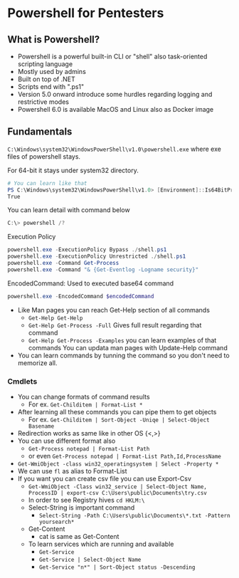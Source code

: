 # Powershell for Pentesters

## What is Powershell? 


- Powershell is a powerful built-in CLI or "shell" also task-oriented scripting language
- Mostly used by admins
- Built on top of .NET
- Scripts end with ".ps1"
- Version 5.0 onward introduce some hurdles regarding logging and restrictive modes
- Powershell 6.0 is available MacOS and Linux also as Docker image

## Fundamentals

```C:\Windows\system32\WindowsPowerShell\v1.0\powershell.exe``` where exe files of powershell stays.

For 64-bit it stays under system32 directory. 


```ps1
# You can learn like that
PS C:\Windows\system32\WindowsPowerShell\v1.0> [Environment]::Is64BitProcess
True 
```

You can learn detail with command below

```ps1
C:\> powershell /?
```


Execution Policy 

```ps1
powershell.exe -ExecutionPolicy Bypass ./shell.ps1
powershell.exe -ExecutionPolicy Unrestricted ./shell.ps1
powershell.exe -Command Get-Process
powershell.exe -Command "& {Get-Eventlog -Logname security}"
```

EncodedCommand: Used to executed base64 command

```ps1
powershell.exe -EncodedCommand $encodedCommand
```

- Like Man pages you can reach Get-Help section of all commands
  - ```Get-Help Get-Help```
  - ```Get-Help Get-Process -Full``` Gives full result regarding that command
  - ```Get-Help Get-Process -Examples``` you can learn examples of that commands You can updata man pages with Update-Help command
- You can learn commands by tunning the command so you don't need to memorize all. 


### Cmdlets

- You can change formats of command results
  - For ex. ```Get-Childitem | Format-List *```
- After learning all these commands you can pipe them to get objects
  - For ex. ```Get-Childitem | Sort-Object -Uniqe | Select-Object Basename```
- Redirection works as same like in other OS {<,>}
- You can use different format also
  - ```Get-Process notepad | Format-List Path```
  - or even ```Get-Process notepad | Format-List Path,Id,ProcessName```
- ```Get-WmiObject -class win32_operatingsystem | Select -Property *```
- We can use ```fl``` as alias to Format-List
- If you want you can create csv file you can use Export-Csv
  - ```Get-WmiObject -Class win32_service | Select-Object Name, ProcessID | export-csv C:\Users\public\Documents\try.csv```
  - In order to see Registry hives ```cd HKLM:\```
  - Select-String is important command
    - ```Select-String -Path C:\Users\public\Documents\*.txt -Pattern yoursearch*```
  - Get-Content
    - cat is same as Get-Content
  - To learn services which are running and available 
    - ```Get-Service```
    - ```Get-Service | Select-Object Name```
    - ```Get-Service "n*" | Sort-Object status -Descending```


